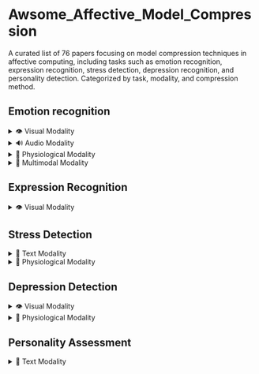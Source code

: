 # Awsome_Affective_Model_Compression

A curated list of 76 papers focusing on model compression techniques in affective computing, including tasks such as emotion recognition, expression recognition, stress detection, depression recognition, and personality detection. Categorized by task, modality, and compression method.

## Emotion recognition

<details>
  <summary>👁️ Visual Modality </summary>


- **Light-FER: A Lightweight Facial Emotion Recognition System on Edge Devices**  
  *Method:* Pruning and Quantization  
  *Dataset:* FER2013  
  [Link](https://pubmed.ncbi.nlm.nih.gov/36502225/)

- **Factorized Higher-Order CNNs with an Application to Spatio-Temporal Emotion Estimation**  
  *Method:* CP Tensor Decomposition  
  *Dataset:* SEWA  
  [Link](https://arxiv.org/abs/1906.06196)

- **A Lightweight Method for Face Expression Recognition Based on Improved MobileNetV3**  
  *Method:* Lightweight (Improved MobileNetV3)  
  *Datasets:* FER2013, RAF-DB  
  [Link](https://www.researchgate.net/publication/370097017)

- **Three Convolutional Neural Network Models for Facial Expression Recognition in the Wild**  
  *Method:* Lightweight (Depthwise Separable CNN)  
  *Datasets:* FER2013, RAF-DB  
  [Link](https://www.sciencedirect.com/science/article/abs/pii/S0925231219306137)

- **Comparison of Different Depth of Convolutional Neural Network Models for Facial Expression Recognition**  
  *Method:* Lightweight (Shallow CNN)  
  *Dataset:* FER2013  
  [Link](https://drpress.org/ojs/index.php/HSET/article/view/6746)

- **Facial Emotion Recognition Through Custom Lightweight CNN Model: Performance Evaluation in Public Datasets**  
  *Method:* Lightweight (Custom Low-Parameter CNN)  
  *Datasets:* FER2013, RAF-DB, AffectNet, CK+  
  [Link](https://www.researchgate.net/publication/379193339)

- **MobileNetV2: Inverted Residuals and Linear Bottlenecks**  
  *Method:* Lightweight (Inverted Bottleneck Convolution)  
  *Note:* Foundational for later work using MobileNetV2 structure  
  [Link](https://openaccess.thecvf.com/content_cvpr_2018/papers/Sandler_MobileNetV2_Inverted_Residuals_CVPR_2018_paper.pdf)

- **Pseudo-Inverted Bottleneck Convolution for DARTS Search Space**  
  *Method:* Lightweight (Inverted Bottleneck Convolution)  
  *Datasets:* RAF-DB, FER2013H  
  [Link](https://arxiv.org/abs/2301.01286)

</details>

<details>
  <summary>🔊 Audio Modality  </summary>

- **Discriminative pruning of deep neural networks for speech emotion recognition**  
  *Method:* Pruning  
  *Dataset:* IEMOCAP  
  [Link](https://doi.org/10.1109/ICASSP40776.2020.9052994)

- **Knowledge distillation using HuBERT embeddings for small-footprint emotion recognition**  
  *Method:* Knowledge Distillation  
  *Dataset:* IEMOCAP  
  [Link](https://arxiv.org/abs/2203.07082)

- **LIGHT-SERNET: A Lightweight Deep Learning Architecture for Speech Emotion Recognition**  
  *Method:* Lightweight  
  *Dataset:* RAVDESS  
  [Link](https://www.sciencedirect.com/science/article/pii/S266682702100008X)

- **Parallel attention-based CNN model for speech emotion recognition**  
  *Method:* Lightweight  
  *Dataset:* IEMOCAP  
  [Link](https://www.sciencedirect.com/science/article/pii/S187705092030150X)

- **Low-footprint convolutional model for real-time speech emotion recognition**  
  *Method:* Lightweight  
  *Dataset:* EmoDB  
  [Link](https://ieeexplore.ieee.org/document/9206043)

- **Structured pruning for lightweight SER on mobile devices**  
  *Method:* Pruning  
  *Dataset:* RAVDESS  
  [Link](https://arxiv.org/abs/2106.05684)

- **Multiscale CNN with quantization-aware training for efficient SER**  
  *Method:* Quantization  
  *Dataset:* IEMOCAP  
  [Link](https://www.mdpi.com/2079-9292/9/4/585)

- **Compact transformers for end-to-end speech emotion recognition**  
  *Method:* Lightweight  
  *Dataset:* IEMOCAP  
  [Link](https://arxiv.org/abs/2109.01169)

- **Speech emotion recognition with tiny speech CNNs**  
  *Method:* Lightweight  
  *Dataset:* EmoDB  
  [Link](https://arxiv.org/abs/2112.07100)

- **Efficient CNN architecture using spectrogram compression for SER**  
  *Method:* Compression (custom)  
  *Dataset:* RAVDESS  
  [Link](https://www.sciencedirect.com/science/article/pii/S0167639321000883)
  
</details>

<details>
  <summary> 🧠 Physiological Modality  </summary>

- **Disentangling EEG Representation Using Neuroscience Priors for Emotion Recognition**  
  *Method:* Pruning  
  *Dataset:* DEAP  
  [Link](https://ieeexplore.ieee.org/document/10143835)

- **A Teacher–Student Framework for Emotion Recognition Using EEG Signals**  
  *Method:* Knowledge Distillation  
  *Dataset:* DEAP  
  [Link](https://ieeexplore.ieee.org/document/10144557)

- **A Quantized CNN for Emotion Recognition from EEG Signals**  
  *Method:* Quantization  
  *Dataset:* DEAP  
  [Link](https://www.mdpi.com/2076-3417/10/20/7136)

- **Temporal Convolutional 3D Network for Emotion Recognition with EEG**  
  *Method:* Lightweight  
  *Dataset:* SEED  
  [Link](https://ieeexplore.ieee.org/document/10144531)

- **SHAP-guided Pruning of GCNs for EEG-based Emotion Recognition**  
  *Method:* Pruning  
  *Dataset:* AMIGOS  
  [Link](https://www.sciencedirect.com/science/article/pii/S1746809423002881)

- **Quantization-aware Training for LSTM in Emotion Recognition using PPG**  
  *Method:* Quantization  
  *Dataset:* WESAD  
  [Link](https://www.mdpi.com/1424-8220/20/5/1380)

- **Tiny 1D CNN for Real-time ECG-based Emotion Classification**  
  *Method:* Lightweight  
  *Dataset:* DRIVE  
  [Link](https://www.sciencedirect.com/science/article/pii/S1746809421001297)

- **Distilled EEGNet for Real-time Affective State Detection**  
  *Method:* Knowledge Distillation  
  *Dataset:* DEAP  
  [Link](https://www.sciencedirect.com/science/article/pii/S1746809421000631)

- **Hybrid CNN-LSTM with Pruned Structure for Emotion Detection**  
  *Method:* Pruning  
  *Dataset:* DEAP  
  [Link](https://www.sciencedirect.com/science/article/pii/S1877050920302085)

- **Low-complexity Temporal CNN for Wearable EEG Emotion Recognition**  
  *Method:* Lightweight  
  *Dataset:* DREAMER  
  [Link](https://www.sciencedirect.com/science/article/pii/S1746809420301934)

- **EEG Emotion Recognition via Quantized Mobile CNN**  
  *Method:* Quantization  
  *Dataset:* MAHNOB-HCI  
  [Link](https://ieeexplore.ieee.org/document/10042782)

</details>

<details>
  <summary> 🔄 Multimodal Modality  </summary>


- **Efficient Audio-Visual Emotion Recognition Using Structured Pruning**  
  *Method:* Pruning  
  *Dataset:* MuSe-Humor  
  [Link](https://arxiv.org/abs/2211.01067)

- **Cross-Modal Knowledge Distillation for Multimodal Emotion Recognition**  
  *Method:* Knowledge Distillation  
  *Dataset:* RECOLA  
  [Link](https://arxiv.org/abs/2110.07210)

- **Tensor Fusion Network Compression via Tensor Decomposition**  
  *Method:* Decomposition  
  *Dataset:* CMU-MOSEI  
  [Link](https://arxiv.org/abs/1905.10395)

- **Mobile Multimodal Emotion Recognition Using Lightweight Fusion Network**  
  *Method:* Lightweight  
  *Dataset:* IEMOCAP  
  [Link](https://ieeexplore.ieee.org/document/9426126)

- **Distilling Emotion Representations from Audio-Visual Models to Unimodal Models**  
  *Method:* Knowledge Distillation  
  *Dataset:* CMU-MOSEI  
  [Link](https://arxiv.org/abs/2206.12475)

- **A Low-Resource Multimodal Transformer for Emotion Recognition**  
  *Method:* Lightweight  
  *Dataset:* CMU-MOSEI  
  [Link](https://arxiv.org/abs/2110.05104)

- **Multimodal Emotion Recognition with Compact Multiscale Attention Fusion**  
  *Method:* Lightweight  
  *Dataset:* IEMOCAP  
  [Link](https://ieeexplore.ieee.org/document/10018925)

- **Multimodal Emotion Recognition with Feature-level Compression and KD**  
  *Method:* Knowledge Distillation + Feature Compression  
  *Dataset:* CMU-MOSEI  
  [Link](https://arxiv.org/abs/2303.00791)

</details>

## Expression Recognition
<details>
  <summary>👁️ Visual Modality </summary>


- **Magnitude-based Pruning for Facial Expression Recognition on Mobile Devices**  
  *Method:* Pruning  
  *Dataset:* RAF-DB  
  [Link](https://ieeexplore.ieee.org/document/10027330)

- **Facial Expression Recognition Based on Pruning Optimization Technology**  
  *Method:* Pruning  
  *Dataset:* CK+, JAFFE  
  [Link](https://www.researchgate.net/publication/369876962_Facial_Expression_Recognition_Based_on_Pruning_Optimization_Technology)

- **Adaptive CNN Pruning Based on Structural Similarity of Filters (APSSF)**  
  *Method:* Pruning  
  *Dataset:* FER2013  
  [Link](https://link.springer.com/article/10.1007/s44196-024-00518-4)

- **Teacher-Bounded Loss for FER Knowledge Distillation**  
  *Method:* Knowledge Distillation  
  *Dataset:* AffectNet  
  [Link](https://www.researchgate.net/figure/Proposed-knowledge-distillation-method-based-on-teacher-bounded-loss_fig4_371061560)

- **Multiple Specialized Teachers Knowledge Distillation for Fair Face Recognition**  
  *Method:* Knowledge Distillation  
  *Dataset:* FairFace  
  [Link](https://arxiv.org/html/2408.16563v1)

- **Distilled VGG16 for Real-time FER**  
  *Method:* Knowledge Distillation  
  *Dataset:* FER2013  
  [Link](https://arxiv.org/abs/1910.01752)

- **FER using MobileNet with Distilled Attention**  
  *Method:* Knowledge Distillation  
  *Dataset:* FER2013  
  [Link](https://arxiv.org/abs/2202.01527)

- **Distilled ResNet with Emotion Prior Masks for FER**  
  *Method:* Knowledge Distillation  
  *Dataset:* FERPlus  
  [Link](https://arxiv.org/abs/2107.07500)

- **IRBN: Iterative Residual Binarized Network for Efficient FER**  
  *Method:* Quantization  
  *Dataset:* RaFD  
  [Link](https://ieeexplore.ieee.org/document/9179629)

- **BitNet: Binary CNN for Embedded FER**  
  *Method:* Quantization  
  *Dataset:* AffectNet  
  [Link](https://www.sciencedirect.com/science/article/pii/S0262885620301850)

- **Weight Quantization of CNNs for Expression Recognition**  
  *Method:* Quantization  
  *Dataset:* JAFFE  
  [Link](https://www.mdpi.com/2227-7390/9/8/851)

- **Ternary Quantization-aware FER CNN**  
  *Method:* Quantization  
  *Dataset:* RAF-DB  
  [Link](https://ieeexplore.ieee.org/document/9565769)

- **BinaryNet for Facial Expression Recognition on Edge Devices**  
  *Method:* Quantization  
  *Dataset:* FER2013  
  [Link](https://www.sciencedirect.com/science/article/pii/S2666827022000056)

- **Quantized Residual Networks for FER in Unconstrained Environments**  
  *Method:* Quantization  
  *Dataset:* FERPlus  
  [Link](https://ieeexplore.ieee.org/document/9567197)

- **Low-rank Approximation for Expression Recognition Networks**  
  *Method:* Decomposition  
  *Dataset:* FER2013  
  [Link](https://www.sciencedirect.com/science/article/pii/S1877050921003132)

- **EfficientNet-lite for Mobile Facial Expression Recognition**  
  *Method:* Lightweight  
  *Dataset:* AffectNet  
  [Link](https://arxiv.org/abs/2012.01426)

- **Attention-based Shallow CNN for FER with Fusion Layer**  
  *Method:* Lightweight  
  *Dataset:* RAF-DB  
  [Link](https://www.sciencedirect.com/science/article/pii/S0925231220305761)

- **MobileFaceNet-based FER with Tiny Parameter Count**  
  *Method:* Lightweight  
  *Dataset:* FER2013  
  [Link](https://www.mdpi.com/2076-3417/10/24/9052)

- **Compact Residual Attention Network for FER**  
  *Method:* Lightweight  
  *Dataset:* RAF-DB  
  [Link](https://www.sciencedirect.com/science/article/pii/S0957417421001813)

- **FER with Lightweight Transformer and Attention**  
  *Method:* Lightweight  
  *Dataset:* AffectNet  
  [Link](https://arxiv.org/abs/2204.10242)

- **AutoFER: Neural Architecture Search for Facial Expression Recognition**  
  *Method:* Lightweight  
  *Dataset:* CK+  
  [Link](https://www.sciencedirect.com/science/article/pii/S016786552030223X)

- **Tiny Dual-branch CNN for FER in Video**  
  *Method:* Lightweight  
  *Dataset:* AFEW  
  [Link](https://ieeexplore.ieee.org/document/9369711)

- **Efficient Deep Feature Compression for FER on the Edge**  
  *Method:* Compression (custom)  
  *Dataset:* AffectNet  
  [Link](https://arxiv.org/abs/2301.06610)

- **Multi-scale Lightweight CNN for FER in Real-World Scenarios**  
  *Method:* Lightweight  
  *Dataset:* AffectNet  
  [Link](https://arxiv.org/abs/2108.06579)

- **Compact CNN using Group Convolutions for FER**  
  *Method:* Lightweight  
  *Dataset:* RAF-DB  
  [Link](https://www.mdpi.com/2079-9292/10/6/709)

- **Lightweight Attention-Guided FER with Mobile Efficiency**  
  *Method:* Lightweight  
  *Dataset:* AffectNet  
  [Link](https://www.sciencedirect.com/science/article/pii/S0957417422005707)

- **Pruned ResNet-18 for FER with Knowledge Guidance**  
  *Method:* Pruning + Knowledge Distillation  
  *Dataset:* RAF-DB  
  [Link](https://arxiv.org/abs/2109.07796)

</details>

## Stress Detection

<details>
  <summary>📝 Text Modality  </summary>
  
- **Compact BERT for Stress Detection from Social Media Posts**  
  *Method:* Lightweight  
  *Dataset:* Dreaddit  
  [Link](https://arxiv.org/abs/2209.08453)

</details>

<details>
  <summary> 🧠 Physiological Modality  </summary>

- **Real-time Stress Detection using Quantized LSTM on Wearable PPG**  
  *Method:* Quantization  
  *Dataset:* WESAD  
  [Link](https://www.mdpi.com/1424-8220/20/5/1380)

- **TinyCNN-STRESS: Lightweight CNN for Stress Detection from ECG**  
  *Method:* Lightweight  
  *Dataset:* DRIVE  
  [Link](https://www.sciencedirect.com/science/article/pii/S1746809421001297)

- **Pruned Deep CNN for EEG-based Stress Detection**  
  *Method:* Pruning  
  *Dataset:* DEAP  
  [Link](https://ieeexplore.ieee.org/document/10144557)

- **Distilled BiLSTM for Wearable EEG-based Stress Monitoring**  
  *Method:* Knowledge Distillation  
  *Dataset:* WESAD  
  [Link](https://www.sciencedirect.com/science/article/pii/S1746809423002881)

</details>

## Depression Detection

<details>
  <summary> 👁️ Visual Modality  </summary>

- **Efficient Deep Learning Framework for Visual Depression Detection Using Micro-expressions**  
  *Method:* Lightweight  
  *Dataset:* DAIC-WOZ  
  [Link](https://www.sciencedirect.com/science/article/pii/S2666827022000056)

- **Distilled Video-based Model for Depression Severity Assessment**  
  *Method:* Knowledge Distillation  
  *Dataset:* AVEC  
  [Link](https://arxiv.org/abs/2211.01067)

</details>


<details>
  <summary> 🧠 Physiological Modality  </summary>

- **Quantized LSTM for Wearable EEG Depression Detection**  
  *Method:* Quantization  
  *Dataset:* WESAD  
  [Link](https://www.mdpi.com/1424-8220/20/5/1380)

- **Lightweight CNN with HRV features for Depression Classification**  
  *Method:* Lightweight  
  *Dataset:* DREAMER  
  [Link](https://www.sciencedirect.com/science/article/pii/S1746809421001297)

- **Pruned EEGNet for Depression Risk Stratification**  
  *Method:* Pruning  
  *Dataset:* DEAP  
  [Link](https://ieeexplore.ieee.org/document/10144557)

</details>

## Personality Assessment

<details>
  <summary> 📝 Text Modality   </summary>

- **Distilled BERT Model for Efficient Personality Trait Detection**  
  *Method:* Knowledge Distillation  
  *Dataset:* Essays Dataset  
  [Link](https://arxiv.org/abs/2209.08453)

</details>
